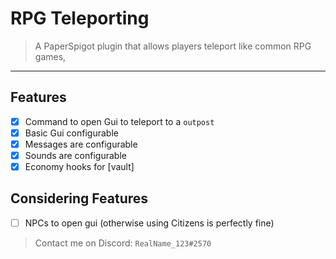 # RPG Teleporting

> A PaperSpigot plugin that allows players teleport like common RPG games, 

---

## Features

- [x] Command to open Gui to teleport to a `outpost`
- [x] Basic Gui configurable
- [x] Messages are configurable
- [x] Sounds are configurable
- [x] Economy hooks for [vault]

## Considering Features

- [ ] NPCs to open gui (otherwise using Citizens is perfectly fine)

> Contact me on Discord: `RealName_123#2570`